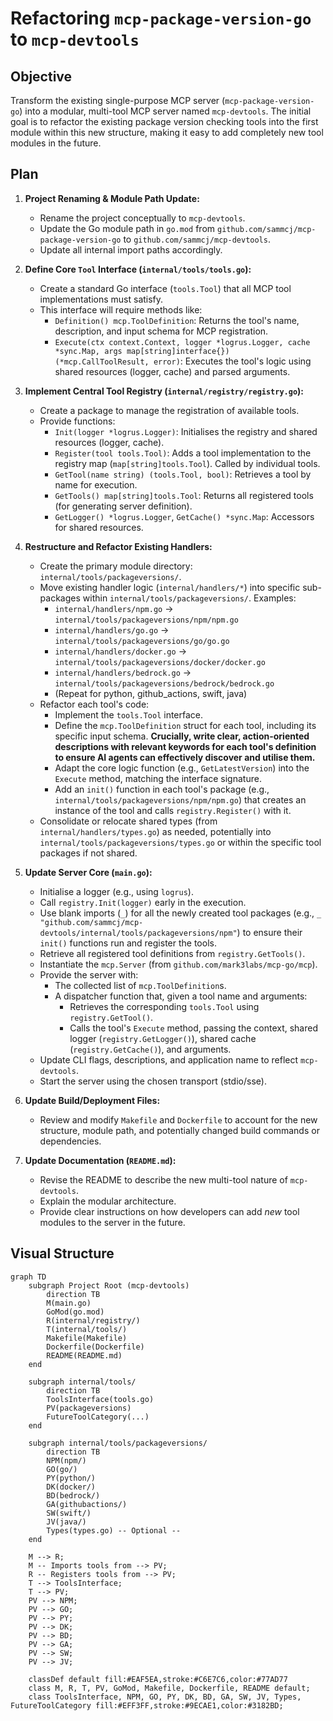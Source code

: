 # Refactoring `mcp-package-version-go` to `mcp-devtools`

## Objective

Transform the existing single-purpose MCP server (`mcp-package-version-go`) into a modular, multi-tool MCP server named `mcp-devtools`. The initial goal is to refactor the existing package version checking tools into the first module within this new structure, making it easy to add completely new tool modules in the future.

## Plan

1.  **Project Renaming & Module Path Update:**
    *   Rename the project conceptually to `mcp-devtools`.
    *   Update the Go module path in `go.mod` from `github.com/sammcj/mcp-package-version-go` to `github.com/sammcj/mcp-devtools`.
    *   Update all internal import paths accordingly.

2.  **Define Core `Tool` Interface (`internal/tools/tools.go`):**
    *   Create a standard Go interface (`tools.Tool`) that all MCP tool implementations must satisfy.
    *   This interface will require methods like:
        *   `Definition() mcp.ToolDefinition`: Returns the tool's name, description, and input schema for MCP registration.
        *   `Execute(ctx context.Context, logger *logrus.Logger, cache *sync.Map, args map[string]interface{}) (*mcp.CallToolResult, error)`: Executes the tool's logic using shared resources (logger, cache) and parsed arguments.

3.  **Implement Central Tool Registry (`internal/registry/registry.go`):**
    *   Create a package to manage the registration of available tools.
    *   Provide functions:
        *   `Init(logger *logrus.Logger)`: Initialises the registry and shared resources (logger, cache).
        *   `Register(tool tools.Tool)`: Adds a tool implementation to the registry map (`map[string]tools.Tool`). Called by individual tools.
        *   `GetTool(name string) (tools.Tool, bool)`: Retrieves a tool by name for execution.
        *   `GetTools() map[string]tools.Tool`: Returns all registered tools (for generating server definition).
        *   `GetLogger() *logrus.Logger`, `GetCache() *sync.Map`: Accessors for shared resources.

4.  **Restructure and Refactor Existing Handlers:**
    *   Create the primary module directory: `internal/tools/packageversions/`.
    *   Move existing handler logic (`internal/handlers/*`) into specific sub-packages within `internal/tools/packageversions/`. Examples:
        *   `internal/handlers/npm.go` -> `internal/tools/packageversions/npm/npm.go`
        *   `internal/handlers/go.go` -> `internal/tools/packageversions/go/go.go`
        *   `internal/handlers/docker.go` -> `internal/tools/packageversions/docker/docker.go`
        *   `internal/handlers/bedrock.go` -> `internal/tools/packageversions/bedrock/bedrock.go`
        *   (Repeat for python, github_actions, swift, java)
    *   Refactor each tool's code:
        *   Implement the `tools.Tool` interface.
        *   Define the `mcp.ToolDefinition` struct for each tool, including its specific input schema. **Crucially, write clear, action-oriented descriptions with relevant keywords for each tool's definition to ensure AI agents can effectively discover and utilise them.**
        *   Adapt the core logic function (e.g., `GetLatestVersion`) into the `Execute` method, matching the interface signature.
        *   Add an `init()` function in each tool's package (e.g., `internal/tools/packageversions/npm/npm.go`) that creates an instance of the tool and calls `registry.Register()` with it.
    *   Consolidate or relocate shared types (from `internal/handlers/types.go`) as needed, potentially into `internal/tools/packageversions/types.go` or within the specific tool packages if not shared.

5.  **Update Server Core (`main.go`):**
    *   Initialise a logger (e.g., using `logrus`).
    *   Call `registry.Init(logger)` early in the execution.
    *   Use blank imports (`_`) for all the newly created tool packages (e.g., `_ "github.com/sammcj/mcp-devtools/internal/tools/packageversions/npm"`) to ensure their `init()` functions run and register the tools.
    *   Retrieve all registered tool definitions from `registry.GetTools()`.
    *   Instantiate the `mcp.Server` (from `github.com/mark3labs/mcp-go/mcp`).
    *   Provide the server with:
        *   The collected list of `mcp.ToolDefinition`s.
        *   A dispatcher function that, given a tool name and arguments:
            *   Retrieves the corresponding `tools.Tool` using `registry.GetTool()`.
            *   Calls the tool's `Execute` method, passing the context, shared logger (`registry.GetLogger()`), shared cache (`registry.GetCache()`), and arguments.
    *   Update CLI flags, descriptions, and application name to reflect `mcp-devtools`.
    *   Start the server using the chosen transport (stdio/sse).

6.  **Update Build/Deployment Files:**
    *   Review and modify `Makefile` and `Dockerfile` to account for the new structure, module path, and potentially changed build commands or dependencies.

7.  **Update Documentation (`README.md`):**
    *   Revise the README to describe the new multi-tool nature of `mcp-devtools`.
    *   Explain the modular architecture.
    *   Provide clear instructions on how developers can add *new* tool modules to the server in the future.

## Visual Structure

```mermaid
graph TD
    subgraph Project Root (mcp-devtools)
        direction TB
        M(main.go)
        GoMod(go.mod)
        R(internal/registry/)
        T(internal/tools/)
        Makefile(Makefile)
        Dockerfile(Dockerfile)
        README(README.md)
    end

    subgraph internal/tools/
        direction TB
        ToolsInterface(tools.go)
        PV(packageversions)
        FutureToolCategory(...)
    end

    subgraph internal/tools/packageversions/
        direction TB
        NPM(npm/)
        GO(go/)
        PY(python/)
        DK(docker/)
        BD(bedrock/)
        GA(githubactions/)
        SW(swift/)
        JV(java/)
        Types(types.go) -- Optional --
    end

    M --> R;
    M -- Imports tools from --> PV;
    R -- Registers tools from --> PV;
    T --> ToolsInterface;
    T --> PV;
    PV --> NPM;
    PV --> GO;
    PV --> PY;
    PV --> DK;
    PV --> BD;
    PV --> GA;
    PV --> SW;
    PV --> JV;

    classDef default fill:#EAF5EA,stroke:#C6E7C6,color:#77AD77
    class M, R, T, PV, GoMod, Makefile, Dockerfile, README default;
    class ToolsInterface, NPM, GO, PY, DK, BD, GA, SW, JV, Types, FutureToolCategory fill:#EFF3FF,stroke:#9ECAE1,color:#3182BD;
```
